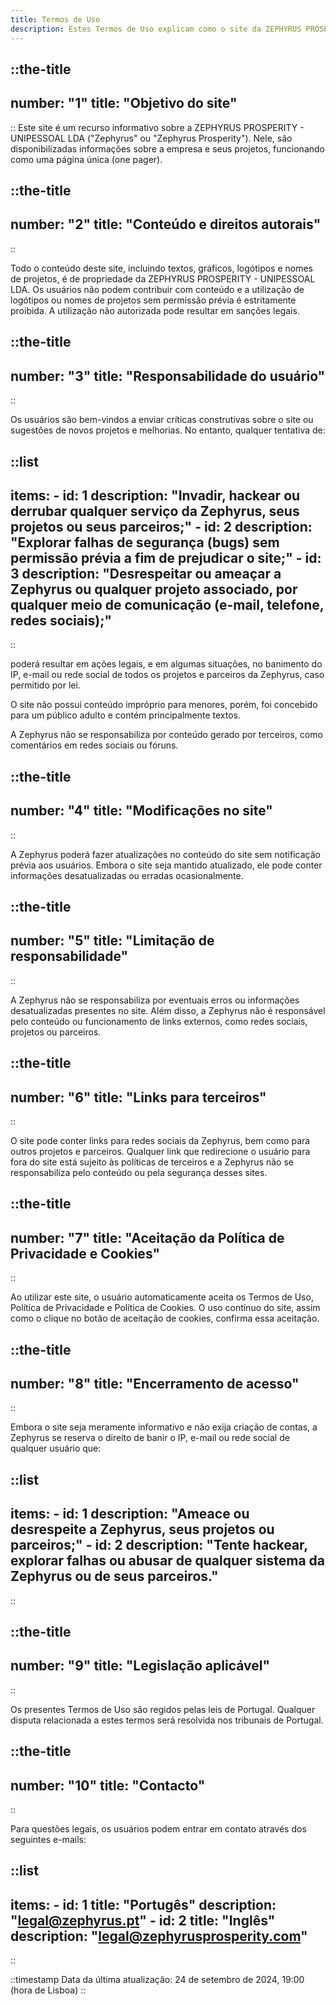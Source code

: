 ```yaml
---
title: Termos de Uso
description: Estes Termos de Uso explicam como o site da ZEPHYRUS PROSPERITY - UNIPESSOAL LDA deve ser utilizado pelos usu%C3%A1rios.
---
```


::the-title
---
number: "1"
title: "Objetivo do site"
---
::
Este site é um recurso informativo sobre a ZEPHYRUS PROSPERITY - UNIPESSOAL LDA ("Zephyrus" ou "Zephyrus Prosperity"). Nele, são disponibilizadas informações sobre a empresa e seus projetos, funcionando como uma página única (one pager).

::the-title
---
number: "2"
title: "Conteúdo e direitos autorais"
---
::

Todo o conteúdo deste site, incluindo textos, gráficos, logótipos e nomes de projetos, é de propriedade da ZEPHYRUS PROSPERITY - UNIPESSOAL LDA. Os usuários não podem contribuir com conteúdo e a utilização de logótipos ou nomes de projetos sem permissão prévia é estritamente proibida. A utilização não autorizada pode resultar em sanções legais.

::the-title
---
number: "3"
title: "Responsabilidade do usuário"
---
::

Os usuários são bem-vindos a enviar críticas construtivas sobre o site ou sugestões de novos projetos e melhorias. No entanto, qualquer tentativa de:


::list
---
items:
    - id: 1
      description: "Invadir, hackear ou derrubar qualquer serviço da Zephyrus, seus projetos ou seus parceiros;"
    - id: 2
      description: "Explorar falhas de segurança (bugs) sem permissão prévia a fim de prejudicar o site;"
    - id: 3
      description: "Desrespeitar ou ameaçar a Zephyrus ou qualquer projeto associado, por qualquer meio de comunicação (e-mail, telefone, redes sociais);"
---
::

poderá resultar em ações legais, e em algumas situações, no banimento do IP, e-mail ou rede social de todos os projetos e parceiros da Zephyrus, caso permitido por lei.

O site não possui conteúdo impróprio para menores, porém, foi concebido para um público adulto e contém principalmente textos.

A Zephyrus não se responsabiliza por conteúdo gerado por terceiros, como comentários em redes sociais ou fóruns.

::the-title
---
number: "4"
title: "Modificações no site"
---
::

A Zephyrus poderá fazer atualizações no conteúdo do site sem notificação prévia aos usuários. Embora o site seja mantido atualizado, ele pode conter informações desatualizadas ou erradas ocasionalmente.

::the-title
---
number: "5"
title: "Limitação de responsabilidade"
---
::

A Zephyrus não se responsabiliza por eventuais erros ou informações desatualizadas presentes no site. Além disso, a Zephyrus não é responsável pelo conteúdo ou funcionamento de links externos, como redes sociais, projetos ou parceiros.

::the-title
---
number: "6"
title: "Links para terceiros"
---
::

O site pode conter links para redes sociais da Zephyrus, bem como para outros projetos e parceiros. Qualquer link que redirecione o usuário para fora do site está sujeito às políticas de terceiros e a Zephyrus não se responsabiliza pelo conteúdo ou pela segurança desses sites.

::the-title
---
number: "7"
title: "Aceitação da Política de Privacidade e Cookies"
---
::

Ao utilizar este site, o usuário automaticamente aceita os Termos de Uso, Política de Privacidade e Política de Cookies. O uso contínuo do site, assim como o clique no botão de aceitação de cookies, confirma essa aceitação.

::the-title
---
number: "8"
title: "Encerramento de acesso"
---
::

Embora o site seja meramente informativo e não exija criação de contas, a Zephyrus se reserva o direito de banir o IP, e-mail ou rede social de qualquer usuário que:

::list
---
items:
    - id: 1
      description: "Ameace ou desrespeite a Zephyrus, seus projetos ou parceiros;"
    - id: 2
      description: "Tente hackear, explorar falhas ou abusar de qualquer sistema da Zephyrus ou de seus parceiros."
---
::

::the-title
---
number: "9"
title: "Legislação aplicável"
---
::

Os presentes Termos de Uso são regidos pelas leis de Portugal. Qualquer disputa relacionada a estes termos será resolvida nos tribunais de Portugal.

::the-title
---
number: "10"
title: "Contacto"
---
::

Para questões legais, os usuários podem entrar em contato através dos seguintes e-mails:

::list
---
items:
    - id: 1
      title: "Portugês"
      description: "legal@zephyrus.pt"
    - id: 2
      title: "Inglês"
      description: "legal@zephyrusprosperity.com"
---
::

::timestamp
Data da última atualização: 24 de setembro de 2024, 19:00 (hora de Lisboa)
::
